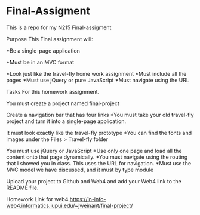 # Final-Assigment
This is a repo for my N215 Final-assigment


Purpose
This Final assignment will:

*Be a single-page application

*Must be in an MVC format

*Look just like the travel-fly home work assignment *Must include all the pages *Must use jQuery or pure JavaScript *Must navigate using the URL

Tasks
For this homework assignment.

You must create a project named final-project

Create a navigation bar that has four links *You must take your old travel-fly project and turn it into a single-page application.

It must look exactly like the travel-fly prototype *You can find the fonts and images under the Files > Travel-fly folder

You must use jQuery or JavaScript *Use only one page and load all the content onto that page dynamically. *You must navigate using the routing that I showed you in class. This uses the URL for navigation. *Must use the MVC model we have discussed, and it must by type module

Upload your project to Github and Web4 and add your Web4 link to the README file.

Homework Link for web4
https://in-info-web4.informatics.iupui.edu/~jweinant/final-project/

